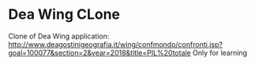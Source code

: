 # Dea Wing CLone

Clone of Dea Wing application: http://www.deagostinigeografia.it/wing/confmondo/confronti.jsp?goal=100077&section=2&year=2018&title=PIL%20totale
Only for learning
